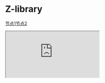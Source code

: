 #  Z-library
[节点1](/index.html)[节点2](/jiedian2)
<iframe   src="https://find.looks.wang/g.php" width="" height=""   frameborder="1/0"  name="iframe"     scrolling="yes/no/auto">   
</iframe>
